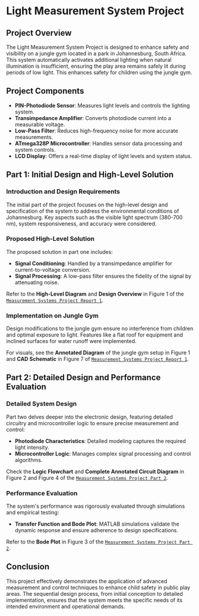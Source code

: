 # Light Measurement System Project

## Project Overview
The Light Measurement System Project is designed to enhance safety and visibility on a jungle gym located in a park in Johannesburg, South Africa. This system automatically activates additional lighting when natural illumination is insufficient, ensuring the play area remains safely lit during periods of low light. This enhances safety for children using the jungle gym.

## Project Components
- **PIN-Photodiode Sensor**: Measures light levels and controls the lighting system.
- **Transimpedance Amplifier**: Converts photodiode current into a measurable voltage.
- **Low-Pass Filter**: Reduces high-frequency noise for more accurate measurements.
- **ATmega328P Microcontroller**: Handles sensor data processing and system controls.
- **LCD Display**: Offers a real-time display of light levels and system status.

## Part 1: Initial Design and High-Level Solution
### Introduction and Design Requirements
The initial part of the project focuses on the high-level design and specification of the system to address the environmental conditions of Johannesburg. Key aspects such as the visible light spectrum (380-700 nm), system responsiveness, and accuracy were considered.

### Proposed High-Level Solution
The proposed solution in part one includes:
- **Signal Conditioning**: Handled by a transimpedance amplifier for current-to-voltage conversion.
- **Signal Processing**: A low-pass filter ensures the fidelity of the signal by attenuating noise.

Refer to the **High-Level Diagram** and **Design Overview** in Figure 1 of the [`Measurement Systems Project Report 1`](Measurements_Project_Report_1_2344104.pdf).

### Implementation on Jungle Gym
Design modifications to the jungle gym ensure no interference from children and optimal exposure to light. Features like a flat roof for equipment and inclined surfaces for water runoff were implemented.

For visuals, see the **Annotated Diagram** of the jungle gym setup in Figure 1 and **CAD Schematic** in Figure 7 of [`Measurement Systems Project Report 1`](Measurements_Project_Report_1_2344104.pdf).

## Part 2: Detailed Design and Performance Evaluation
### Detailed System Design
Part two delves deeper into the electronic design, featuring detailed circuitry and microcontroller logic to ensure precise measurement and control:
- **Photodiode Characteristics**: Detailed modeling captures the required light intensity.
- **Microcontroller Logic**: Manages complex signal processing and control algorithms.

Check the **Logic Flowchart** and **Complete Annotated Circuit Diagram** in Figure 2 and Figure 4 of the [`Measurement Systems Project Part 2`](2344104_Part_2_Measurements_Project_.pdf).

### Performance Evaluation
The system's performance was rigorously evaluated through simulations and empirical testing:
- **Transfer Function and Bode Plot**: MATLAB simulations validate the dynamic response and ensure adherence to design specifications.

Refer to the **Bode Plot** in Figure 3 of the [`Measurement Systems Project Part 2`](2344104_Part_2_Measurements_Project_.pdf).

## Conclusion
This project effectively demonstrates the application of advanced measurement and control techniques to enhance child safety in public play areas. The sequential design process, from initial conception to detailed implementation, ensures that the system meets the specific needs of its intended environment and operational demands.
